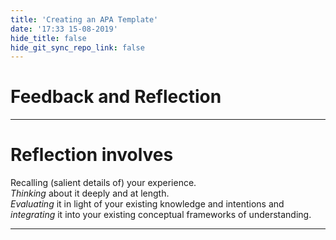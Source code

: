 ```yaml
---
title: 'Creating an APA Template'
date: '17:33 15-08-2019'
hide_title: false
hide_git_sync_repo_link: false
---
```


# Feedback and Reflection

---

# Reflection involves

Recalling (salient details of) your experience.  
*Thinking* about it deeply and at length.  
*Evaluating* it in light of your existing knowledge and intentions and   
*integrating* it into your existing conceptual frameworks of understanding.

---
